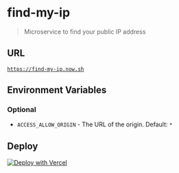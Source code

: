 # find-my-ip

> Microservice to find your public IP address

## URL

[`https://find-my-ip.now.sh`](https://find-my-ip.now.sh)

## Environment Variables

### Optional
* `ACCESS_ALLOW_ORIGIN` - The URL of the origin. Default: `*`


## Deploy
[![Deploy with Vercel](https://vercel.com/button)](https://vercel.com/import/git?s=https%3A%2F%2Fgithub.com%2Facestojanoski%2Ffind-my-ip)
